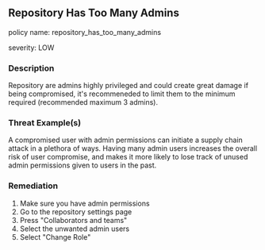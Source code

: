 ## Repository Has Too Many Admins

policy name: repository_has_too_many_admins

severity: LOW

### Description

Repository are admins highly privileged and could create great damage if being compromised, it's recommeneded to limit them to the minimum required (recommended maximum 3 admins).

### Threat Example(s)

A compromised user with admin permissions can initiate a supply chain attack in a plethora of ways.
Having many admin users increases the overall risk of user compromise, and makes it more likely to lose track of unused admin permissions given to users in the past.

### Remediation

1. Make sure you have admin permissions
2. Go to the repository settings page
3. Press "Collaborators and teams"
4. Select the unwanted admin users
5. Select "Change Role"
